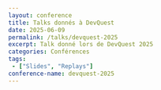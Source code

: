 ```yaml
---
layout: conference
title: Talks donnés à DevQuest
date: 2025-06-09
permalink: /talks/devquest-2025
excerpt: Talk donné lors de DevQuest 2025
categories: Conférences
tags: 
 - ["Slides", "Replays"]
conference-name: devquest-2025
---
```

